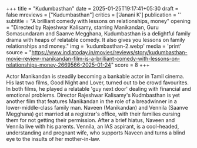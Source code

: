 +++
title = "Kudumbasthan"
date = 2025-01-25T19:17:41+05:30
draft = false
mreviews = ["Kudumbasthan"]
critics = ['Janani K']
publication = ''
subtitle = "A brilliant comedy with lessons on relationships, money"
opening = "Directed by Rajeshwar Kalisamy, starring Manikandan, Guru Somasundaram and Saanve Megghana, Kudumbasthan is a delightful family drama with heaps of relatable comedy. It also gives you lessons on family relationships and money."
img = 'kudumbasthan-2.webp'
media = 'print'
source = "https://www.indiatoday.in/movies/reviews/story/kudumbasthan-movie-review-manikandan-film-is-a-brilliant-comedy-with-lessons-on-relationships-money-2669566-2025-01-24"
score = 8
+++

Actor Manikandan is steadily becoming a bankable actor in Tamil cinema. His last two films, Good Night and Lover, turned out to be crowd favourites. In both films, he played a relatable 'guy next door' dealing with financial and emotional problems. Director Rajeshwar Kalisamy's Kudmbasthan is yet another film that features Manikandan in the role of a breadwinner in a lower-middle-class family man. Naveen (Manikandan) and Vennila (Saanve Megghana) get married at a registrar's office, with their families cursing them for not getting their permission. After a brief hiatus, Naveen and Vennila live with his parents. Vennila, an IAS aspirant, is a cool-headed, understanding and pregnant wife, who supports Naveen and turns a blind eye to the insults of her mother-in-law.
